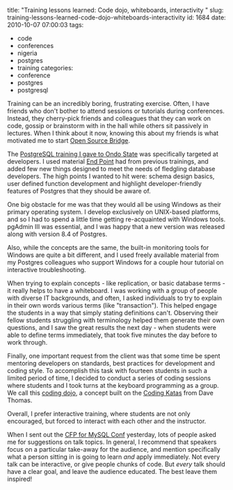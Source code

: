 title: "Training lessons learned: Code dojo, whiteboards, interactivity "
slug: training-lessons-learned-code-dojo-whiteboards-interactivity
id: 1684
date: 2010-10-07 07:00:03
tags: 
- code
- conferences
- nigeria
- postgres
- training
categories: 
- conference
- postgres
- postgresql

Training can be an incredibly boring, frustrating exercise. Often, I have friends who don't bother to attend sessions or tutorials during conferences. Instead, they cherry-pick friends and colleagues that they can work on code, gossip or brainstorm with in the hall while others sit passively in lectures. When I think about it now, knowing this about my friends is what motivated me to start [Open Source Bridge](http://opensourcebridge.org).

The [PostgreSQL training I gave to Ondo State](http://blog.endpoint.com/2009/07/nigeria-postgresql-training-day-1.html) was specifically targeted at developers. I used material [End Point](http://endpoint.com) had from previous trainings, and added few new things designed to meet the needs of fledgling database developers. The high points I wanted to hit were: schema design basics, user defined function development and highlight developer-friendly features of Postgres that they should be aware of.

One big obstacle for me was that they would all be using Windows as their primary operating system. I develop exclusively on UNIX-based platforms, and so I had to spend a little time getting re-acquainted with Windows tools. pgAdmin III was essential, and I was happy that a new version was released along with version 8.4 of Postgres.

Also, while the concepts are the same, the built-in monitoring tools for Windows are quite a bit different, and I used freely available material from my Postgres colleagues who support Windows for a couple hour tutorial on interactive troubleshooting.

When trying to explain concepts - like replication, or basic database terms - it really helps to have a whiteboard. I was working with a group of people with diverse IT backgrounds, and often, I asked individuals to try to explain in their own words various terms (like "transaction"). This helped engage the students in a way that simply stating definitions can't. Observing their fellow students struggling with terminology helped them generate their own questions, and I saw the great results the next day - when students were able to define terms immediately, that took five minutes the day before to work through.

Finally, one important request from the client was that some time be spent mentoring developers on standards, best practices for development and coding style. To accomplish this task with fourteen students in such a limited period of time, I decided to conduct a series of coding sessions where students and I took turns at the keyboard programming as a group. We call this [coding dojo](http://wiki.agilefinland.com/?CodingDojo), a concept built on the [Coding Katas](http://codekata.pragprog.com/2007/01/code_kata_backg.html#more) from Dave Thomas.

Overall, I prefer interactive training, where students are not only encouraged, but forced to interact with each other and the instructor.

When I sent out the [CFP for MySQL Conf](http://en.oreilly.com/mysql2011/public/cfp/126) yesterday, lots of people asked me for suggestions on talk topics. In general, I recommend that speakers focus on a particular take-away for the audience, and mention specifically what a person sitting in is going to learn *and* apply immediately. Not every talk can be interactive, or give people chunks of code. But *every* talk should have a clear goal, and leave the audience educated. The best leave them inspired!

